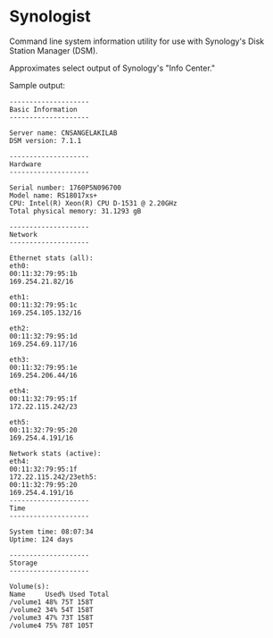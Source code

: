 # Synologist

Command line system information utility for use with Synology's Disk Station Manager (DSM).

Approximates select output of Synology's "Info Center."


Sample output: 

	--------------------
	Basic Information
	--------------------

	Server name: CNSANGELAKILAB
	DSM version: 7.1.1

	--------------------
	Hardware
	--------------------

	Serial number: 1760P5N096700
	Model name: RS18017xs+
	CPU: Intel(R) Xeon(R) CPU D-1531 @ 2.20GHz
	Total physical memory: 31.1293 gB

	--------------------
	Network
	--------------------

	Ethernet stats (all):
	eth0:
	00:11:32:79:95:1b
	169.254.21.82/16

	eth1:
	00:11:32:79:95:1c
	169.254.105.132/16

	eth2:
	00:11:32:79:95:1d
	169.254.69.117/16

	eth3:
	00:11:32:79:95:1e
	169.254.206.44/16

	eth4:
	00:11:32:79:95:1f
	172.22.115.242/23

	eth5:
	00:11:32:79:95:20
	169.254.4.191/16

	Network stats (active):
	eth4:
	00:11:32:79:95:1f
	172.22.115.242/23eth5:
	00:11:32:79:95:20
	169.254.4.191/16
	--------------------
	Time
	--------------------

	System time: 08:07:34
	Uptime: 124 days 

	--------------------
	Storage
	--------------------

	Volume(s):
	Name     Used% Used Total
	/volume1 48% 75T 158T
	/volume2 34% 54T 158T
	/volume3 47% 73T 158T
	/volume4 75% 78T 105T

